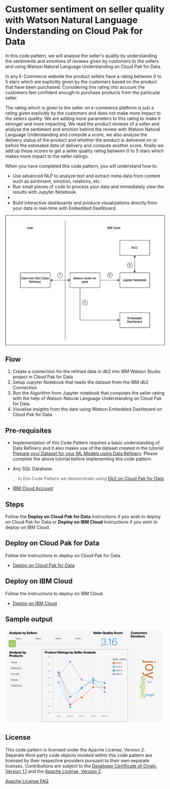 # Customer sentiment on seller quality with Watson Natural Language Understanding on Cloud Pak for Data

In this code pattern, we will analyse the seller's quality by understanding the sentiments and emotions of reviews given by customers to the sellers and using Watson Natural Language Understanding on Cloud Pak for Data. 

In any E-Commerce website the product sellers have a rating between 0 to 5 stars which are explicitly given by the customers based on the product that have been purchased. Considering this rating into account the customers feel confident enough to purchase products from the particular seller. 

The rating which is given to the seller on e-commerce platform is just a rating given explicitly by the customers and does not make more impact to the sellers quality. We are adding more parameters to this rating to make it stronger and more impacting. We read the product reviews of a seller and analyse the sentiment and emotion behind the review with Watson Natural Language Understanding and compute a score, we also analyse the delivery status of the product and whether the product is delivered on or before the estimated date of delivery and compute another score, finally we add up these scores to get a seller quality rating between 0 to 5 stars which makes more impact to the seller ratings.

When you have completed this code pattern, you will understand how to:

* Use advanced NLP to analyze text and extract meta-data from content such as sentiment, emotion, relations, etc.
* Run small pieces of code to process your data and immediately view the results with Jupyter Notebook.
* 
* Build Interactive dashboards and produce visualizations directly from your data in real-time with Embedded Dashboard.

<!--add an image in this path-->
![architecture](doc/source/images/architecture.png)

<!--Optionally, add flow steps based on the architecture diagram-->
## Flow

1. Create a connection for the refined data in db2 into IBM Watson Studio project in Cloud Pak for Data
2. Setup Jupyter Notebook that reads the dataset from the IBM db2 Connection
3. Run the Algorithm from Jupyter notebook that computes the seller rating with the help of Watson Natural Language Understanding on Cloud Pak for Data
4. Visualise insights from the data using Watson Embedded Dashboard on Cloud Pak for Data

<!--Optionally, update this section when the video is created-->
## Pre-requisites
- Implementation of this Code Pattern requires a basic understanding of Data Refinery and it also makes use of the dataset created in the tutorial [Prepare your Dataset for your ML Models using Data Refinery](https://github.com/IBM/prepare-your-dataset-using-data-refinery-from-db2-cp4d). Please complete the above tutorial before implementing this code pattern.

- Any SQL Database. 
>In this Code Pattern we demonstrate using [Db2 on Cloud Pak for Data](https://www.ibm.com/support/producthub/icpdata/docs/content/SSQNUZ_current/cpd/svc/db2z/create_database_db2z.html)

- [IBM Cloud Account](https://cloud.ibm.com/)

## Steps

Follow the **Deploy on Cloud Pak for Data** Instructions if you wish to deploy on Cloud Pak for Data or **Deploy on IBM Cloud** Instructions if you wish to deploy on IBM Cloud.

## Deploy on Cloud Pak for Data

Follow the Instructions to deploy on Cloud Pak for Data.

- [Deploy on Cloud Pak for Data](https://github.com/IBM/customer-sentiment-on-seller-quality-nlu-cp4d/blob/master/deploy-on-cloud-pak.md)

## Deploy on IBM Cloud

Follow the Instructions to deploy on IBM Cloud.

- [Deploy on IBM Cloud](https://github.com/IBM/customer-sentiment-on-seller-quality-nlu-cp4d/blob/master/deploy-on-cloud.md)

<!--Add a section that explains to the reader what typical output looks like, include screenshots -->

## Sample output

![sample_output](doc/source/images/sample_output.png)

<!-- keep this -->
## License

This code pattern is licensed under the Apache License, Version 2. Separate third-party code objects invoked within this code pattern are licensed by their respective providers pursuant to their own separate licenses. Contributions are subject to the [Developer Certificate of Origin, Version 1.1](https://developercertificate.org/) and the [Apache License, Version 2](https://www.apache.org/licenses/LICENSE-2.0.txt).

[Apache License FAQ](https://www.apache.org/foundation/license-faq.html#WhatDoesItMEAN)
